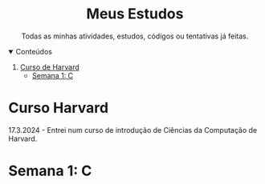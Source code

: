 <me />
<h1 align='center'>
  Meus Estudos
  <me />
</h1>


<ms />
<p align='center'>
  Todas as minhas atividades, estudos, códigos ou tentativas já feitas.
  <ms />
</p>

<details open='open'>
  <summary>Conteúdos</summary>
  <ol>
    <li>
      <a href = '#Curso Harvard'>Curso de Harvard</a>
      <ul>
        <li><a href=#Semana 1: C>Semana 1: C</a></li>
      </ul>
    </li>
</details>
       
</detail>

# Curso Harvard

17.3.2024 - Entrei num curso de introdução de Ciências da Computação de Harvard.

# Semana 1: C
